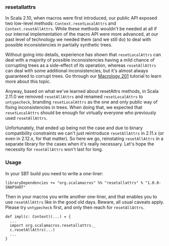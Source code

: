 ### resetallattrs

In Scala 2.10, when macros were first introduced, our public API exposed two low-level methods: `Context.resetLocalAttrs` and
`Context.resetAllAttrs`. While these methods wouldn't be needed at all if our internal implementation of the macro API were more advanced,
at our past level of technology we needed them (and we still do) to deal with possible inconsistencies in partially synthetic trees.

Without going into details, experience has shown that `resetLocalAttrs` can deal with a majority of possible inconsistencies
having a mild chance of corrupting trees as a side-effect of its operation, whereas `resetAllAttrs` can deal with some additional inconsistencies,
but it's almost always guaranteed to corrupt trees. Go through our [Macrology 201](https://github.com/scalamacros/macrology201)
tutorial to learn more about this topic.

Anyway, based on what we've learned about resetAttrs methods, in Scala 2.11.0 we removed `resetAllAttrs` and renamed `resetLocalAttrs`
to `untypecheck`, branding `resetLocalAttrs` as the one and only public way of fixing inconsistencies in trees.
When doing that, we expected that `resetLocalAttrs` should be enough for virtually everyone who previously used `resetAllAttrs`.

Unfortunately, that ended up being not the case and due to binary compatibility constraints we can't just reintroduce `resetAllAttrs` in 2.11.x
(or even in 2.12.x, for that matter). So here we go, reinstating `resetAllAttrs` in a separate library for the cases when it's really necessary. Let's hope the necessity for `resetAllAttrs` won't last for long.

### Usage

In your SBT build you need to write a one-liner:

```
libraryDependencies += "org.scalamacros" %% "resetallattrs" % "1.0.0-SNAPSHOT"
```

Then in your macros you write another one-liner, and that enables you to use `resetAllAttrs` like in the good old days.
Beware, all usual caveats apply. Please try `untypecheck` first, and only then reach for `resetAllAttrs`.

```
def impl(c: Context)(...) = {
  ...
  import org.scalamacros.resetallattrs._
  c.resetAllAttrs(...)
  ...
}
```
